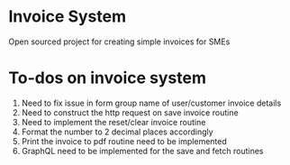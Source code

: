 # Invoice System

Open sourced project for creating simple invoices for SMEs

# To-dos on invoice system

1.  Need to fix issue in form group name of user/customer invoice details
2.  Need to construct the http request on save invoice routine
3.  Need to implement the reset/clear invoice routine
4.  Format the number to 2 decimal places accordingly
5.  Print the invoice to pdf routine need to be implemented
6.  GraphQL need to be implemented for the save and fetch routines
